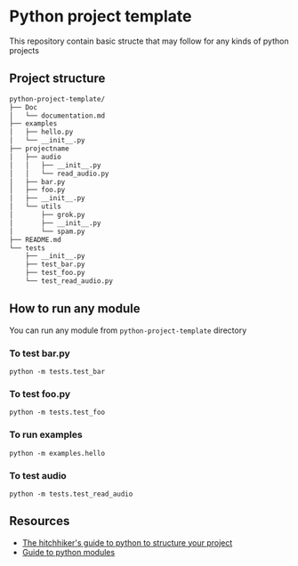 # Python project template
This repository contain basic structe that may follow for any kinds of python projects

## Project structure
```bash
python-project-template/
├── Doc
│   └── documentation.md
├── examples
│   ├── hello.py
│   └── __init__.py
├── projectname
│   ├── audio
│   │   ├── __init__.py
│   │   └── read_audio.py
│   ├── bar.py
│   ├── foo.py
│   ├── __init__.py
│   └── utils
│       ├── grok.py
│       ├── __init__.py
│       └── spam.py
├── README.md
└── tests
    ├── __init__.py
    ├── test_bar.py
    ├── test_foo.py
    └── test_read_audio.py
```

## How to run any module 
You can run any module from `python-project-template` directory

### To test bar.py
`python -m tests.test_bar`

### To test foo.py
`python -m tests.test_foo`

### To run examples
`python -m examples.hello`

### To test audio
`python -m tests.test_read_audio`

## Resources
- [The hitchhiker's guide to python to structure your project](https://docs.python-guide.org/writing/structure/)
- [Guide to python modules](https://docs.python.org/3/tutorial/modules.html)
